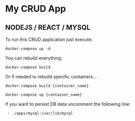 # My CRUD App

## NODEJS / REACT / MYSQL

To run this CRUD application just execute:

`docker-compose up -d`

You can rebuild everything:

`docker-compose build`

Or if needed to rebuild specific containers...

`docker-compose build {container_name}`

`docker-compose up {container_name}`

If you want to persist DB data uncomment the following line: 

` - ./apps/mysql:/var/lib/mysql`